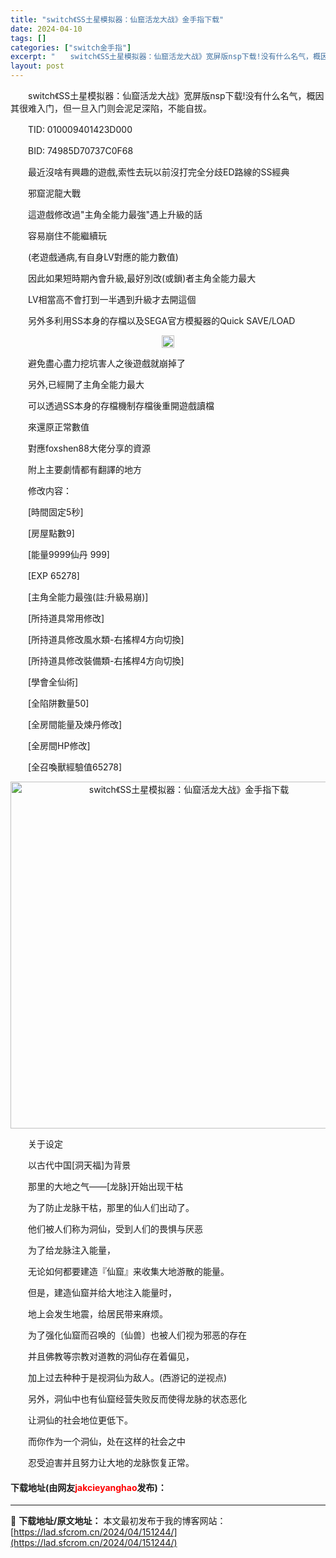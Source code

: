 ```yaml
---
title: "switch《SS土星模拟器：仙窟活龙大战》金手指下载"
date: 2024-04-10
tags: []
categories: ["switch金手指"]
excerpt: "　　switch《SS土星模拟器：仙窟活龙大战》宽屏版nsp下载!没有什么名气，概因其很难入门，但一旦入门则会泥足深陷，不能自拔。 　　TID: 010009401423D000 　　BID: 74985D70737C0F68 　　最近沒啥有興趣的遊戲,索性去玩以前沒打完全分歧ED路線的SS經典 　&hellip;"
layout: post
---
```


 <p>　　switch《SS土星模拟器：仙窟活龙大战》宽屏版nsp下载!没有什么名气，概因其很难入门，但一旦入门则会泥足深陷，不能自拔。</p> <p>　　TID: 010009401423D000</p> <p>　　BID: 74985D70737C0F68</p> <p>　　最近沒啥有興趣的遊戲,索性去玩以前沒打完全分歧ED路線的SS經典</p> <p>　　邪窟泥龍大戰</p> <p>　　這遊戲修改過&quot;主角全能力最強&quot;遇上升級的話</p> <p>　　容易崩住不能繼續玩</p> <p>　　(老遊戲通病,有自身LV對應的能力數值)</p> <p>　　因此如果短時期內會升級,最好別改(或鎖)者主角全能力最大</p> <p>　　LV相當高不會打到一半遇到升級才去開這個</p> <p>　　另外多利用SS本身的存檔以及SEGA官方模擬器的Quick SAVE/LOAD</p> <p align="center"><img align="" border="0" src="https://www.tekqart.com/static/image/smiley/default/lol.gif" width="20" alt="switch《SS土星模拟器：仙窟活龙大战》金手指下载" /></p> <p>　　避免盡心盡力挖坑害人之後遊戲就崩掉了</p> <p>　　另外,已經開了主角全能力最大</p> <p>　　可以透過SS本身的存檔機制存檔後重開遊戲讀檔</p> <p>　　來還原正常數值</p> <p>　　對應foxshen88大佬分享的資源</p> <p>　　附上主要劇情都有翻譯的地方</p> <p>　　修改内容：</p> <p>　　[時間固定5秒]</p> <p>　　[房屋點數9]</p> <p>　　[能量9999仙丹 999]</p> <p>　　[EXP 65278]</p> <p>　　[主角全能力最強(註:升級易崩)]</p> <p>　　[所持道具常用修改]</p> <p>　　[所持道具修改風水類-右搖桿4方向切換]</p> <p>　　[所持道具修改裝備類-右搖桿4方向切換]</p> <p>　　[學會全仙術]</p> <p>　　[全陷阱數量50]</p> <p>　　[全房間能量及煉丹修改]</p> <p>　　[全房間HP修改]</p> <p>　　[全召喚獸經驗值65278]</p> <p align="center"><img align="" border="0" src="https://lad.sfcrom.cn/wp-content/uploads/2024/04/20240410_6615eace7b178.webp" width="555" alt="switch《SS土星模拟器：仙窟活龙大战》金手指下载" /></p> <p>　　关于设定</p> <p>　　以古代中国[洞天福]为背景</p> <p>　　那里的大地之气&mdash;&mdash;[龙脉]开始出现干枯</p> <p>　　为了防止龙脉干枯，那里的仙人们出动了。</p> <p>　　他们被人们称为洞仙，受到人们的畏惧与厌恶</p> <p>　　为了给龙脉注入能量，</p> <p>　　无论如何都要建造『仙窟』来收集大地游散的能量。</p> <p>　　但是，建造仙窟并给大地注入能量时，</p> <p>　　地上会发生地震，给居民带来麻烦。</p> <p>　　为了强化仙窟而召唤的〔仙兽〕也被人们视为邪恶的存在</p> <p>　　并且佛教等宗教对道教的洞仙存在着偏见，</p> <p>　　加上过去种种于是视洞仙为敌人。(西游记的逆视点)</p> <p>　　另外，洞仙中也有仙窟经营失败反而使得龙脉的状态恶化</p> <p>　　让洞仙的社会地位更低下。</p> <p>　　而你作为一个洞仙，处在这样的社会之中</p> <p>　　忍受迫害并且努力让大地的龙脉恢复正常。</p> <p><h4>下载地址(由网友<font color="red">jakcieyanghao</font>发布)：</h4></p> 

---
📖 **下载地址/原文地址：** 本文最初发布于我的博客网站：[https://lad.sfcrom.cn/2024/04/151244/](https://lad.sfcrom.cn/2024/04/151244/)
